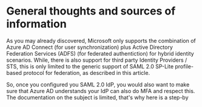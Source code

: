 # General thoughts and sources of information

As you may already discovered, Microsoft only supports the combination of Azure AD Connect (for user synchronization) plus Active Directory Federation Services (ADFS) (for federated authentiction) for hybrid identity scenarios. While, there is also support for third party Identity Providers / STS, this is only limited to the generic support of SAML 2.0 SP-Lite profile-based protocol for federation, as described in this article. 

So, once you configured you SAML 2.0 IdP, you would also want to make sure that Azure AD understands your IdP can also do MFA and respect this. The documentation on the subject is limited, that's why here is a step-by